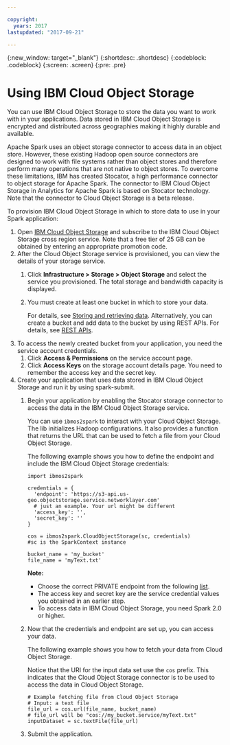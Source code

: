 ```yaml
---

copyright:
  years: 2017
lastupdated: "2017-09-21"

---
```


<!-- Attribute definitions -->
{:new_window: target="_blank"}
{:shortdesc: .shortdesc}
{:codeblock: .codeblock}
{:screen: .screen}
{:pre: .pre}

# Using IBM Cloud Object Storage

You can use IBM Cloud Object Storage to store the data you want to work
with in your applications. Data stored in IBM Cloud Object Storage is
encrypted and distributed across geographies making it highly durable
and available.


Apache Spark uses an object storage connector to access data in an
object store. However, these existing Hadoop open source connectors are
designed to work with file systems rather than object stores and
therefore perform many operations that are not native to object stores.
To overcome these limitations, IBM has created Stocator, a high
performance connector to object storage for Apache Spark. The connector
to IBM Cloud Object Storage in Analytics for Apache Spark is based on
Stocator technology. Note that the connector to Cloud Object Storage is
a beta release.



To provision IBM Cloud Object Storage in which to store data to use in
your Spark application:

1.  Open [IBM Cloud Object
    Storage](https://www.ibm.com/cloud-computing/bluemix/cloud-object-storage "(Opens in a new tab or window)")
    and subscribe to the IBM Cloud Object Storage cross region service.
    Note that a free tier of 25 GB can be obtained by entering an appropriate promotion code.
2.  After the Cloud Object Storage service is provisioned, you can view the details of your storage service.
    1.  Click **Infrastructure \> Storage \> Object  Storage** and select the service you provisioned. The total storage and bandwidth capacity is displayed.

    2.  You must create at least one bucket in which to store your data.

        For details, see [Storing and retrieving
        data](https://ibm-public-cos.github.io/crs-docs/storing-and-retrieving-objects "(Opens in a new tab or window)").  Alternatively, you can create a bucket and add data to the bucket by using REST APIs. For details, see [REST
        APIs](https://ibm-public-cos.github.io/crs-docs/about-compatibility-api "(Opens in a new tab or window)").
3.  To access the newly created bucket from your application, you need the service account credentials.
    1.  Click **Access & Permissions** on the service account page.
    2.  Click **Access Keys** on the storage account details page. You need to remember the access key and the secret key.
4.  Create your application that uses data stored in IBM Cloud Object Storage and run it by using spark-submit.
    1.  Begin your application by enabling the Stocator storage connector to access the data in the IBM Cloud Object Storage service.

        You can use `ibmos2spark` to interact with your Cloud Object Storage. The lib initializes Hadoop configurations. It also provides a function that returns the URL that can be used to fetch a file from your Cloud Object Storage.

        The following example shows you how to define the endpoint and include the IBM Cloud Object Storage credentials:
        ```
        import ibmos2spark

        credentials = {
          'endpoint': 'https://s3-api.us-geo.objectstorage.service.networklayer.com'
          # just an example. Your url might be different
          'access_key': '',
          'secret_key': ''
        }

        cos = ibmos2spark.CloudObjectStorage(sc, credentials)
        #sc is the SparkContext instance

        bucket_name = 'my_bucket'
        file_name = 'myText.txt'
        ```

        **Note:**
          - Choose the correct PRIVATE endpoint from the following [list](https://ibm-public-cos.github.io/crs-docs/endpoints).
          - The access key and secret key are the service credential
            values you obtained in an earlier step.
          - To access data in IBM Cloud Object Storage, you need Spark 2.0 or higher.

    2.  Now that the credentials and endpoint are set up, you can access your data.

        The following example shows you how to fetch your data from Cloud Object Storage.

        Notice that the URI for the input data set use the `cos` prefix.
        This indicates that the Cloud Object Storage connector is to be used to access the data in Cloud Object Storage.

        ```
        # Example fetching file from Cloud Object Storage
        # Input: a text file
        file_url = cos.url(file_name, bucket_name)
        # file_url will be "cos://my_bucket.service/myText.txt"
        inputDataset = sc.textFile(file_url)
        ```

    3.  Submit the application.
